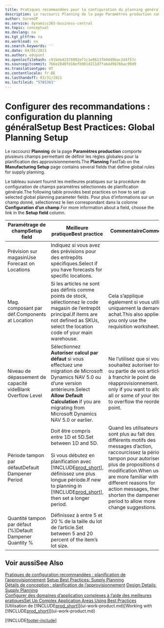 ```yaml
---
title: Pratiques recommandées pour la configuration du planning général | Microsoft Docs
description: Le raccourci Planning de la page Paramètres production comporte plusieurs champs permettant de définir les règles globales pour la planification des approvisionnements.
author: SorenGP
ms.service: dynamics365-business-central
ms.topic: conceptual
ms.devlang: na
ms.tgt_pltfrm: na
ms.workload: na
ms.search.keywords: ''
ms.date: 04/01/2021
ms.author: edupont
ms.openlocfilehash: c91bde42378992ef1c1e9613fb94d9bac2d4f57c
ms.sourcegitcommit: 766e2840fd16efb901d211d7fa64d96766ac99d9
ms.translationtype: HT
ms.contentlocale: fr-BE
ms.lasthandoff: 03/31/2021
ms.locfileid: "5785361"
---
```

# <a name="setup-best-practices-global-planning-setup"></a><span data-ttu-id="dc46d-103">Configurer des recommandations : configuration du planning général</span><span class="sxs-lookup"><span data-stu-id="dc46d-103">Setup Best Practices: Global Planning Setup</span></span>
<span data-ttu-id="dc46d-104">Le raccourci **Planning** de la page **Paramètres production** comporte plusieurs champs permettant de définir les règles globales pour la planification des approvisionnements.</span><span class="sxs-lookup"><span data-stu-id="dc46d-104">The **Planning** FastTab on the **Manufacturing Setup** page contains several fields that define global rules for supply planning.</span></span>  

 <span data-ttu-id="dc46d-105">Le tableau suivant fournit les meilleures pratiques sur la procédure de configuration de champs paramètres sélectionnés de planification générale.</span><span class="sxs-lookup"><span data-stu-id="dc46d-105">The following table provides best practices on how to set up selected global planning parameter fields.</span></span> <span data-ttu-id="dc46d-106">Pour plus d’informations sur un champ donné, sélectionnez le lien correspondant dans la colonne **Configuration d’un champ**.</span><span class="sxs-lookup"><span data-stu-id="dc46d-106">For more information about a field, choose the link in the **Setup field** column.</span></span>  

|<span data-ttu-id="dc46d-107">Paramétrage de champ</span><span class="sxs-lookup"><span data-stu-id="dc46d-107">Setup field</span></span>|<span data-ttu-id="dc46d-108">Meilleure pratique</span><span class="sxs-lookup"><span data-stu-id="dc46d-108">Best practice</span></span>|<span data-ttu-id="dc46d-109">Commentaire</span><span class="sxs-lookup"><span data-stu-id="dc46d-109">Comment</span></span>|  
|-----------------|-------------------|-------------|  
|<span data-ttu-id="dc46d-110">Prévision sur magasin</span><span class="sxs-lookup"><span data-stu-id="dc46d-110">Use Forecast on Locations</span></span>|<span data-ttu-id="dc46d-111">Indiquez si vous avez des prévisions pour des entrepôts spécifiques.</span><span class="sxs-lookup"><span data-stu-id="dc46d-111">Select if you have forecasts for specific locations.</span></span>||  
|<span data-ttu-id="dc46d-112">Mag. composant par déf.</span><span class="sxs-lookup"><span data-stu-id="dc46d-112">Components at Location</span></span>|<span data-ttu-id="dc46d-113">Si les articles ne sont pas définis comme points de stock, sélectionnez le code magasin de l’entrepôt principal.</span><span class="sxs-lookup"><span data-stu-id="dc46d-113">If items are not defined as SKUs, select the location code of your main warehouse.</span></span>|<span data-ttu-id="dc46d-114">Cela s’applique également si vous utilisez uniquement la demande achat.</span><span class="sxs-lookup"><span data-stu-id="dc46d-114">This also applies if you only use the requisition worksheet.</span></span>|  
|<span data-ttu-id="dc46d-115">Niveau de dépassement de capacité vide</span><span class="sxs-lookup"><span data-stu-id="dc46d-115">Blank Overflow Level</span></span>|<span data-ttu-id="dc46d-116">Sélectionnez **Autoriser calcul par défaut** si vous effectuez une migration de Microsoft Dynamics NAV 5.0 ou d’une version antérieure.</span><span class="sxs-lookup"><span data-stu-id="dc46d-116">Select **Allow Default Calculation** if you are migrating from Microsoft Dynamics NAV 5.0 or earlier.</span></span>|<span data-ttu-id="dc46d-117">Ne l’utilisez que si vous souhaitez autoriser tout ou partie de vos articles à franchir le point de réapprovisionnement.</span><span class="sxs-lookup"><span data-stu-id="dc46d-117">Use only if you want to allow all or some of your items to overflow the reorder point.</span></span>|  
|<span data-ttu-id="dc46d-118">Période tampon par défaut</span><span class="sxs-lookup"><span data-stu-id="dc46d-118">Default Dampener Period</span></span>|<span data-ttu-id="dc46d-119">Doit être compris entre 1D et 5D.</span><span class="sxs-lookup"><span data-stu-id="dc46d-119">Set between 1D and 5D.</span></span><br /><br /> <span data-ttu-id="dc46d-120">Si vous débutez en planification avec [!INCLUDE[prod_short](includes/prod_short.md)], définissez une plus longue période.</span><span class="sxs-lookup"><span data-stu-id="dc46d-120">If new to planning in [!INCLUDE[prod_short](includes/prod_short.md)], then set a longer period.</span></span>|<span data-ttu-id="dc46d-121">Quand les utilisateurs sont plus au fait des différents motifs des messages d’action, raccourcissez la période tampon pour autoriser plus de propositions de modification.</span><span class="sxs-lookup"><span data-stu-id="dc46d-121">When users are more familiar with the different reasons for action messages, then shorten the dampener period to allow more change suggestions.</span></span>|  
|<span data-ttu-id="dc46d-122">Quantité tampon par défaut (%)</span><span class="sxs-lookup"><span data-stu-id="dc46d-122">Default Dampener Quantity %</span></span>|<span data-ttu-id="dc46d-123">Définissez à entre 5 et 20 % de la taille du lot de l’article.</span><span class="sxs-lookup"><span data-stu-id="dc46d-123">Set between 5 and 20 percent of the item’s lot size.</span></span>||  

## <a name="see-also"></a><span data-ttu-id="dc46d-124">Voir aussi</span><span class="sxs-lookup"><span data-stu-id="dc46d-124">See Also</span></span>  
 <span data-ttu-id="dc46d-125">[Pratiques de configuration recommandées : planification de l’approvisionnement](setup-best-practices-supply-planning.md) </span><span class="sxs-lookup"><span data-stu-id="dc46d-125">[Setup Best Practices: Supply Planning](setup-best-practices-supply-planning.md) </span></span>  
 <span data-ttu-id="dc46d-126">[Détails de conception : planification de l’approvisionnement](design-details-supply-planning.md) </span><span class="sxs-lookup"><span data-stu-id="dc46d-126">[Design Details: Supply Planning](design-details-supply-planning.md) </span></span>  
 [<span data-ttu-id="dc46d-127">Configurer des domaines d’application complexes à l’aide des meilleures pratiques</span><span class="sxs-lookup"><span data-stu-id="dc46d-127">Set Up Complex Application Areas Using Best Practices</span></span>](set-up-complex-application-areas-using-best-practices.md)  
 <span data-ttu-id="dc46d-128">[Utilisation de [!INCLUDE[prod_short](includes/prod_short.md)]](ui-work-product.md)</span><span class="sxs-lookup"><span data-stu-id="dc46d-128">[Working with [!INCLUDE[prod_short](includes/prod_short.md)]](ui-work-product.md)</span></span>


[!INCLUDE[footer-include](includes/footer-banner.md)]